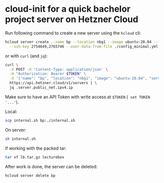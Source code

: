 # cloud-init for a quick bachelor project server on Hetzner Cloud


Run following command to create a new server using the `hcloud` cli:

```sh
hcloud server create --name bp --location nbg1 --image ubuntu-20.04 --type cpx31 \
  --ssh-key 2754649,2765746 --user-data-from-file ./config_minimal.yml
```

or with `curl` (and `jq`):

```sh
curl \
  -X POST -H 'Content-Type: application/json' \
  -H "Authorization: Bearer $TOKEN" \
  -d '{"name": "bp", "location": "nbg1", "image": "ubuntu-20.04", "server_type": "cx21", "ssh_keys": ["pw@fruitbook_for_server", "fb_rsa"], "user_data": "#include\nhttps://raw.githubusercontent.com/weiland/hetzner-cloud-init-bp/main/config_minimal.yml"}' \
  https://api.hetzner.cloud/v1/servers | \
  jq .server.public_net.ipv4.ip
```

Make sure to have an API Token with write access at `$TOKEN` (` set TOKEN '...'`).

Local:

```sh
scp internal.sh bp:./internal.sh
```

On server:

```sh
sh internal.sh
```

If working with the packed tar:

```sh
tar xf lb.tar.gz lecturebox
```


After work is done, the server can be deleted:

 ```sh
 hcloud server delete bp
 ```

